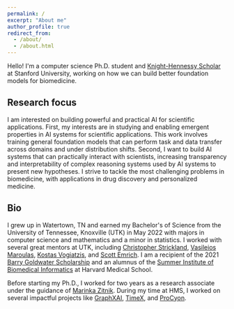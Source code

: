 ```yaml
---
permalink: /
excerpt: "About me"
author_profile: true
redirect_from: 
  - /about/
  - /about.html
---
```


Hello! I'm a computer science Ph.D. student and [Knight-Hennessy Scholar](https://knight-hennessy.stanford.edu/) at Stanford University, working on how we can build better foundation models for biomedicine.

## Research focus

I am interested on building powerful and practical AI for scientific applications. First, my interests are in studying and enabling emergent properties in AI systems for scientific applications. This work involves training general foundation models that can perform task and data transfer across domains and under distribution shifts. Second, I want to build AI systems that can practically interact with scientists, increasing transparency and interpretability of complex reasoning systems used by AI systems to present new hypotheses. I strive to tackle the most challenging problems in biomedicine, with applications in drug discovery and personalized medicine.

## Bio
I grew up in Watertown, TN and earned my Bachelor's of Science from the University of Tennessee, Knoxville (UTK) in May 2022 with majors in computer science and mathematics and a minor in statistics. I worked with several great mentors at UTK, including [Christopher Strickland](https://www.christopherstrickland.info/), [Vasileios Maroulas](https://sites.google.com/utk.edu/mrg), [Kostas Vogiatzis](https://vogiatzis.utk.edu/), and [Scott Emrich](http://web.eecs.utk.edu/~semrich/). I am a recipient of the 2021 [Barry Goldwater Scholarship](https://goldwaterscholarship.gov/) and an alumnus of the [Summer Institute of Biomedical Informatics](https://dbmi.hms.harvard.edu/education/summer-institute-biomedical-informatics) at Harvard Medical School.

Before starting my Ph.D., I worked for two years as a research associate under the guidance of [Marinka Zitnik](https://zitniklab.hms.harvard.edu/). During my time at HMS, I worked on several impactful projects like [GraphXAI](https://zitniklab.hms.harvard.edu/projects/GraphXAI/), [TimeX](https://zitniklab.hms.harvard.edu/projects/TimeX/), and [ProCyon](https://www.biorxiv.org/content/10.1101/2024.12.10.627665v1).

<!-- My research experience spans AI for science applications, from drug discovery to materials science to epidemiology. In addition to UTK and HMS, I have worked with academic collaborators at MIT, UNC Chapel Hill, Oak Ridge National Laboratory, and MIT Lincoln Laboratory as well as industrial collaborators at Eastman Chemical Company. -->

<!-- I am interested broadly in using foundation models and modern AI to advance scientific discovery for biomedicine. My technical interests include 1) endowing AI systems with greater abilities to communicate information to users through interpretability and knowledge-grounded predictions, 2) boosting transfer learning in few/zero-shot regimes across modalities where few data may exist, and 3) understanding why, when, and how foundation models fail or successfully transfer to downstream tasks. I currently work on 1) developing inherently interpretable models that are interpretable to users without sacrificing performance, 2) leveraging multi-modal learning to facilitate zero-shot tasks for discovering new drug targets, and 3) advancing the cross-modality transfer of foundation models. -->
